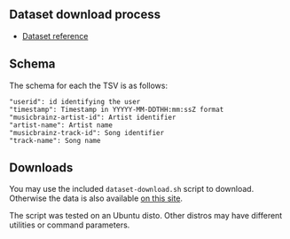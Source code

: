 ## Dataset download process


* [Dataset reference](http://ocelma.net/MusicRecommendationDataset/lastfm-1K.html)

## Schema


The schema for each the TSV is as follows:

```
"userid": id identifying the user
"timestamp": Timestamp in YYYYY-MM-DDTHH:mm:ssZ format
"musicbrainz-artist-id": Artist identifier
"artist-name": Artist name
"musicbrainz-track-id": Song identifier
"track-name": Song name

```

## Downloads

You may use the included `dataset-download.sh` script to download. Otherwise the data is also available [on this site](http://mtg.upf.edu/static/datasets/last.fm/lastfm-dataset-1K.tar.gz).

The script was tested on an Ubuntu disto. Other distros may have different utilities or command parameters.
